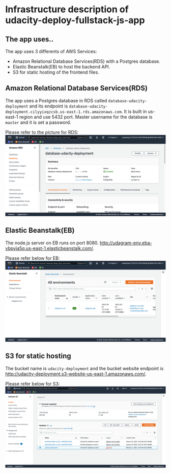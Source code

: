 # Infrastructure description of udacity-deploy-fullstack-js-app

## The app uses..

The app uses 3 differents of AWS Services:
  * Amazon Relational Database Services(RDS) with a Postgres database.
  * Elastic Beanstalk(EB) to host the backend API.
  * S3 for static hosting of the frontend files.

## Amazon Relational Database Services(RDS)

The app uses a Postgres database in RDS called `database-udacity-deployment` and its endpoint is `database-udacity-deployment.cilyyixqzcsb.us-east-1.rds.amazonaws.com`. It is built in us-east-1 region and use 5432 port. Master username for the database is `master` and it is set a password.

Please refer to the picture for RDS:
![RDS](https://raw.githubusercontent.com/choiyounyeong/udacity-deploy-fullstack-js-app/master/docs/RDS.png)

## Elastic Beanstalk(EB)

The node.js server on EB runs on port 8080. http://udagram-env.eba-vbpvia5q.us-east-1.elasticbeanstalk.com/.

Please refer below for EB:
![EB](https://raw.githubusercontent.com/choiyounyeong/udacity-deploy-fullstack-js-app/master/docs/EB-env.png)

## S3 for static hosting

The bucket name is `udacity-deployment` and the bucket website endpoint is http://udacity-deployment.s3-website-us-east-1.amazonaws.com/.

Please refer below for S3:
![S3](https://raw.githubusercontent.com/choiyounyeong/udacity-deploy-fullstack-js-app/master/docs/s3.png)